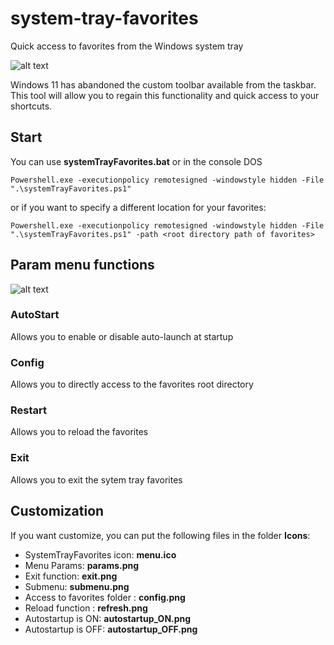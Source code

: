 # system-tray-favorites
Quick access to favorites from the Windows system tray

![alt text](https://github.com/smairesse/system-tray-favorites/blob/main/Readme/examples.png?raw=true)

Windows 11 has abandoned the custom toolbar available from the taskbar. This tool will allow you to regain this functionality and quick access to your shortcuts.

## Start
You can use **systemTrayFavorites.bat** or in the console DOS
```
Powershell.exe -executionpolicy remotesigned -windowstyle hidden -File ".\systemTrayFavorites.ps1"
```
or if you want to specify a different location for your favorites:
```
Powershell.exe -executionpolicy remotesigned -windowstyle hidden -File ".\systemTrayFavorites.ps1" -path <root directory path of favorites>
```

## **Param** menu functions

![alt text](https://github.com/smairesse/system-tray-favorites/blob/main/Readme/params.png?raw=true)

### AutoStart
Allows you to enable or disable auto-launch at startup

### Config
Allows you to directly access to the favorites root directory

### Restart
Allows you to reload the favorites

### Exit
Allows you to exit the sytem tray favorites

## Customization
If you want customize, you can put the following files in the folder **Icons**:
* SystemTrayFavorites icon: **menu.ico**
* Menu Params: **params.png**
* Exit function: **exit.png**
* Submenu: **submenu.png**
* Access to favorites folder : **config.png**
* Reload function : **refresh.png**
* Autostartup is ON: **autostartup_ON.png**
* Autostartup is OFF: **autostartup_OFF.png**
